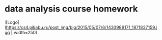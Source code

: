 # data analysis course homework
![Logo](https://cs4.pikabu.ru/post_img/big/2015/05/07/6/1430989171_1871837159.jpg | width=250)
